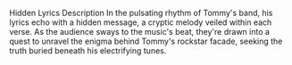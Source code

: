 Hidden Lyrics
Description
In the pulsating rhythm of Tommy's band, his lyrics echo with a hidden message, a cryptic melody veiled within each verse. As the audience sways to the music's beat, they're drawn into a quest to unravel the enigma behind Tommy's rockstar facade, seeking the truth buried beneath his electrifying tunes.
